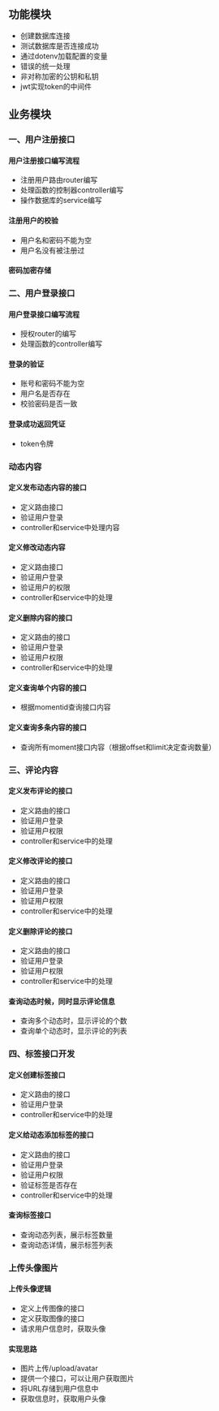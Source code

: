 ## 功能模块
- 创建数据库连接
- 测试数据库是否连接成功
- 通过dotenv加载配置的变量
- 错误的统一处理
- 非对称加密的公钥和私钥
- jwt实现token的中间件
## 业务模块
### 一、用户注册接口
#### 用户注册接口编写流程
- 注册用户路由router编写
- 处理函数的控制器controller编写
- 操作数据库的service编写
#### 注册用户的校验
- 用户名和密码不能为空
- 用户名没有被注册过
#### 密码加密存储

### 二、用户登录接口
#### 用户登录接口编写流程
- 授权router的编写
- 处理函数的controller编写
#### 登录的验证
- 账号和密码不能为空
- 用户名是否存在
- 校验密码是否一致
#### 登录成功返回凭证
- token令牌

### 动态内容
#### 定义发布动态内容的接口
- 定义路由接口
- 验证用户登录
- controller和service中处理内容
#### 定义修改动态内容
- 定义路由接口
- 验证用户登录
- 验证用户的权限
- controller和service中的处理
#### 定义删除内容的接口
- 定义路由的接口
- 验证用户登录
- 验证用户权限
- controller和service中的处理
#### 定义查询单个内容的接口
- 根据momentid查询接口内容
#### 定义查询多条内容的接口
- 查询所有moment接口内容（根据offset和limit决定查询数量）

### 三、评论内容
#### 定义发布评论的接口
- 定义路由的接口
- 验证用户登录
- 验证用户权限
- controller和service中的处理
#### 定义修改评论的接口
- 定义路由的接口
- 验证用户登录
- 验证用户权限
- controller和service中的处理
#### 定义删除评论的接口
- 定义路由的接口
- 验证用户登录
- 验证用户权限
- controller和service中的处理
#### 查询动态时候，同时显示评论信息
- 查询多个动态时，显示评论的个数
- 查询单个动态时，显示评论的列表
### 四、标签接口开发
#### 定义创建标签接口
- 定义路由的接口
- 验证用户登录
- controller和service中的处理
#### 定义给动态添加标签的接口
- 定义路由的接口
- 验证用户登录
- 验证用户权限
- 验证标签是否存在
- controller和service中的处理
#### 查询标签接口
- 查询动态列表，展示标签数量
- 查询动态详情，展示标签列表
### 上传头像图片
#### 上传头像逻辑
- 定义上传图像的接口
- 定义获取图像的接口
- 请求用户信息时，获取头像
#### 实现思路
- 图片上传/upload/avatar
- 提供一个接口，可以让用户获取图片
- 将URL存储到用户信息中
- 获取信息时，获取用户头像



